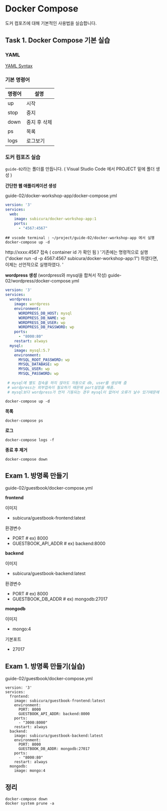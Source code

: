 # Docker Compose

도커 컴포즈에 대해 기본적인 사용법을 실습합니다.

## Task 1. Docker Compose 기본 실습

### YAML

[YAML Syntax](https://docs.ansible.com/ansible/latest/reference_appendices/YAMLSyntax.html)

### 기본 명령어

| 명령어  |  설명  |
|---|---|
| up | 시작 |
| stop | 중지 |
| down | 중지 후 삭제 |
| ps | 목록 |
| logs | 로그보기 |

### 도커 컴포즈 실습

`guide-02`라는 폴더를 만듭니다. ( Visual Studio Code 에서 PROJECT 밑에 폴더 생성 )

**간단한 웹 애플리케이션 생성**

guide-02/docker-workshop-app/docker-compose.yml

```yml
version: '3'
services:
  web:
    image: subicura/docker-workshop-app:1
    ports:
      - "4567:4567"
```

```
## vscode terminal : ~/project/guide-02/docker-workshop-app 에서 실행
docker-compose up -d
```

http://xxxx:4567 접속  ( container id 가 확인 됨 )
'기존에는 명령적으로 실행("docker run -d -p 4567:4567 subicura/docker-workshop-app:1") 하였다면, 이제는 선언적으로 실행하였다. '

**wordpress 생성**
(wordpress와 mysql을 합쳐서 작성)
guide-02/wordpress/docker-compose.yml

```yml
version: '3'
services:
  wordpress:
    image: wordpress
    environment:
      WORDPRESS_DB_HOST: mysql
      WORDPRESS_DB_NAME: wp
      WORDPRESS_DB_USER: wp
      WORDPRESS_DB_PASSWORD: wp
    ports:
      - "8000:80"
    restart: always
  mysql:
    image: mysql:5.7
    environment:
      MYSQL_ROOT_PASSWORD: wp
      MYSQL_DATABASE: wp
      MYSQL_USER: wp
      MYSQL_PASSWORD: wp
 
 # mysql에 별도 접속을 하지 않아도 자동으로 db, user를 생성해 줌
 # wordpress는 외부접속이 필요하기 때문에 port설정을 해줌.
 # mysql보다 wordpress가 먼저 기동되는 경우 mysql이 없어서 오류가 날수 있기때문에 재시작옵션(restart)을 설정해 둠.
```

```
docker-compose up -d
```

**목록**

```
docker-compose ps
```

**로그**

```
docker-compose logs -f
```

**종료 후 제거**

```
docker-compose down
```

## Exam 1. 방명록 만들기

guide-02/guestbook/docker-compose.yml

**frontend**

이미지
- subicura/guestbook-frontend:latest

환경변수
- PORT # ex) 8000
- GUESTBOOK_API_ADDR # ex) backend:8000

**backend**

이미지
- subicura/guestbook-backend:latest

환경변수
- PORT # ex) 8000
- GUESTBOOK_DB_ADDR # ex) mongodb:27017

**mongodb**

이미지
- mongo:4

기본포트
- 27017


## Exam 1. 방명록 만들기(실습)

guide-02/guestbook/docker-compose.yml

```
version: '3'
services:
  frontend:
    image: subicura/guestbook-frontend:latest
    environment:
      PORT: 8000
      GUESTBOOK_API_ADDR: backend:8000
    ports:
      - "3000:8000"
    restart: always
  backend:
    image: subicura/guestbook-backend:latest
    environment:
      PORT: 8000
      GUESTBOOK_DB_ADDR: mongodb:27017
    ports:
      - "8000:80"
    restart: always
  mongodb:
    image: mongo:4
```

## 정리

```
docker-compose down
docker system prune -a
```



